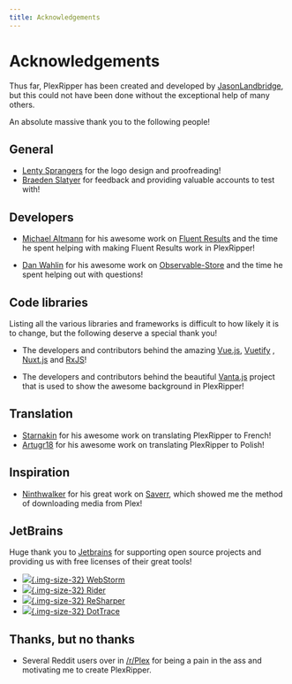 ```yaml
---
title: Acknowledgements
---
```


# Acknowledgements

Thus far, PlexRipper has been created and developed by [JasonLandbridge](https://github.com/JasonLandbridge), but this
could not have been done without the exceptional help of many others.

An absolute massive thank you to the following people!

## General

- [Lenty Sprangers](https://github.com/LentySprangers) for the logo design and proofreading!
- [Braeden Slatyer](https://github.com/bslatyer) for feedback and providing valuable accounts to test with!

## Developers

- [Michael Altmann](https://github.com/altmann) for his awesome work
  on [Fluent Results](https://github.com/altmann/FluentResults) and the time he spent helping with making Fluent Results
  work in PlexRipper!

- [Dan Wahlin](https://github.com/DanWahlin) for his awesome work
  on [Observable-Store](https://github.com/DanWahlin/Observable-Store) and the time he spent helping out with questions!

## Code libraries

Listing all the various libraries and frameworks is difficult to how likely it is to change, but the following deserve a
special thank you!

- The developers and contributors behind the amazing [Vue.js](https://vuejs.org/), [Vuetify](https://vuetifyjs.com/en/)
  , [Nuxt.js](https://nuxtjs.org/) and [RxJS](https://www.learnrxjs.io/)!

- The developers and contributors behind the beautiful [Vanta.js](https://www.vantajs.com/) project that is used to show
  the awesome background in PlexRipper!

## Translation

- [Starnakin](https://github.com/starnakin) for his awesome work on translating PlexRipper to French!
- [Artugr18](https://github.com/Artugr18) for his awesome work on translating PlexRipper to Polish!

## Inspiration

- [Ninthwalker](https://github.com/ninthwalker) for his great work on [Saverr](https://github.com/ninthwalker/saverr),
  which showed me the method of downloading media from Plex!

## JetBrains

Huge thank you to [Jetbrains](http://www.jetbrains.com/) for supporting open source projects and
providing us with free licenses of their great tools!

- [![](/img/jetbrains/webstorm.svg){.img-size-32} WebStorm](http://www.jetbrains.com/webstorm/)
- [![](/img/jetbrains/rider.svg){.img-size-32} Rider](http://www.jetbrains.com/rider/)
- [![](/img/jetbrains/resharper.svg){.img-size-32} ReSharper](http://www.jetbrains.com/resharper/)
- [![](/img/jetbrains/dottrace.svg){.img-size-32} DotTrace](http://www.jetbrains.com/dottrace/)

## Thanks, but no thanks

- Several Reddit users over in [/r/Plex](https://www.reddit.com/r/PleX/) for being a pain in the ass and motivating me
  to create PlexRipper.
